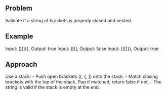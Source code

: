## Problem
Validate if a string of brackets is properly closed and nested.

## Example
Input: ()[]{}, Output: true
Input: ([)], Output: false
Input: ({[]}), Output: true

## Approach
Use a stack:
    - Push open brackets ((, {, [) onto the stack.
    - Match closing brackets with the top of the stack. Pop if matched, return false if not.
    - The string is valid if the stack is empty at the end.